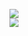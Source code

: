 [![](https://img.shields.io/badge/Made%20With-Github%20Spray-lightgrey.svg?style=for-the-badge&logo=github)](https://github.com/Annihil/github-spray#28743)  
[![](https://i.imgur.com/2DrTn0Z.gif)](https://github.com/Annihil/github-spray)